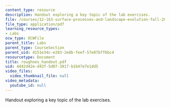 ```yaml
---
content_type: resource
description: Handout exploring a key topic of the lab exercises.
file: /courses/12-163-surface-processes-and-landscape-evolution-fall-2004/4d42d42ed43f5d073817b1b47e7e1dd5_roughnes_handout.pdf
file_type: application/pdf
learning_resource_types:
- Labs
ocw_type: OCWFile
parent_title: Labs
parent_type: CourseSection
parent_uid: d151e34c-e283-2e8b-feef-57e07bff6bc4
resourcetype: Document
title: roughnes_handout.pdf
uid: 4d42d42e-d43f-5d07-3817-b1b47e7e1dd5
video_files:
  video_thumbnail_file: null
video_metadata:
  youtube_id: null
---
```

Handout exploring a key topic of the lab exercises.

